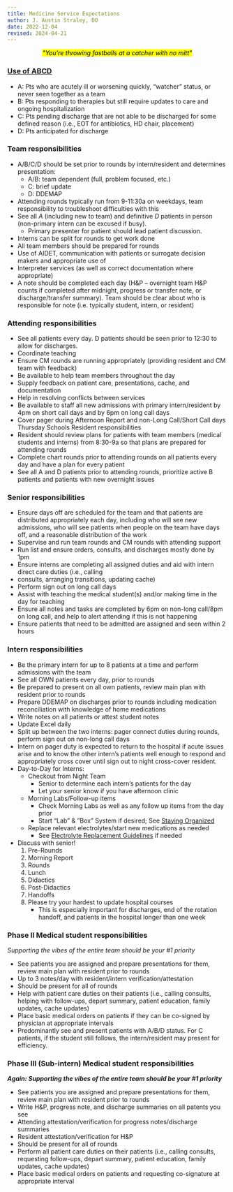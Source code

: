```yaml
---
title: Medicine Service Expectations
author: J. Austin Straley, DO
date: 2022-12-04
revised: 2024-04-21
---
```


*<center><mark>"You're throwing fastballs at a catcher with no mitt"</mark></center>*

### [Use of ABCD][2]

- A: Pts who are acutely ill or worsening quickly, “watcher” status, or never seen together as a team
- B: Pts responding to therapies but still require updates to care and ongoing hospitalization
- C: Pts pending discharge that are not able to be discharged for some defined reason (i.e., EOT for antibiotics, HD chair, placement)
- D: Pts anticipated for discharge

### Team responsibilities

- A/B/C/D should be set prior to rounds by intern/resident and determines presentation:
    - A/B: team dependent (full, problem focused, etc.)
    - C: brief update
    - D: DDEMAP
- Attending rounds typically run from 9-11:30a on weekdays, team responsibility to troubleshoot difficulties with this
- See all *A* (including new to team) and definitive *D* patients in person (non-primary intern can be excused if busy).
    - Primary presenter for patient should lead patient discussion.
- Interns can be split for rounds to get work done
- All team members should be prepared for rounds
- Use of AIDET, communication with patients or surrogate decision makers and appropriate use of
- Interpreter services (as well as correct documentation where appropriate)
- A note should be completed each day (H&P – overnight team H&P counts if completed after midnight, progress or transfer note, or discharge/transfer summary). Team should be clear about who is responsible for note (i.e. typically student, intern, or resident)

### Attending responsibilities

- See all patients every day. D patients should be seen prior to 12:30 to allow for discharges.
- Coordinate teaching
- Ensure CM rounds are running appropriately (providing resident and CM team with feedback)
- Be available to help team members throughout the day
- Supply feedback on patient care, presentations, cache, and documentation
- Help in resolving conflicts between services
- Be available to staff all new admissions with primary intern/resident by 4pm on short call days and by 6pm on long call days
- Cover pager during Afternoon Report and non-Long Call/Short Call days Thursday Schools Resident responsibilities
- Resident should review plans for patients with team members (medical students and interns) from 8:30-9a so that plans are prepared for attending rounds
- Complete chart rounds prior to attending rounds on all patients every day and have a plan for every patient
- See all A and D patients prior to attending rounds, prioritize active B patients and patients with new overnight issues

### Senior responsibilities

- Ensure days off are scheduled for the team and that patients are distributed appropriately each day, including who will see new admissions, who will see patients when people on the team have days off, and a reasonable distribution of the work
- Supervise and run team rounds and CM rounds with attending support
- Run list and ensure orders, consults, and discharges mostly done by 1pm
- Ensure interns are completing all assigned duties and aid with intern direct care duties (i.e., calling
- consults, arranging transitions, updating cache)
- Perform sign out on long call days
- Assist with teaching the medical student(s) and/or making time in the day for teaching
- Ensure all notes and tasks are completed by 6pm on non-long call/8pm on long call, and help to alert attending if this is not happening
- Ensure patients that need to be admitted are assigned and seen within 2 hours

### Intern responsibilities

- Be the primary intern for up to 8 patients at a time and perform admissions with the team
- See all OWN patients every day, prior to rounds
- Be prepared to present on all own patients, review main plan with resident prior to rounds
- Prepare DDEMAP on discharges prior to rounds including medication reconciliation with knowledge of home medications
- Write notes on all patients or attest student notes
- Update Excel daily
- Split up between the two interns: pager connect duties during rounds, perform sign out on non-long call days
- Intern on pager duty is expected to return to the hospital if acute issues arise and to know the other intern’s patients well enough to respond and appropriately cross cover until sign out to night cross-cover resident.
- Day-to-Day for Interns:
    - Checkout from Night Team
        - Senior to determine each intern’s patients for the day
        - Let your senior know if you have afternoon clinic
    - Morning Labs/Follow-up items
        - Check Morning Labs as well as any follow up items from the day prior
        - Start “Lab” & ”Box” System if desired; See [Staying Organized][3]
    - Replace relevant electrolytes/start new medications as needed
        - See [Electrolyte Replacement Guidelines][1] if needed
- Discuss with senior!
  1. Pre-Rounds
  2. Morning Report
  3. Rounds
  4. Lunch
  5. Didactics
  6. Post-Didactics
  7. Handoffs
  8. Please try your hardest to update hospital courses
     - This is especially important for discharges, end of the rotation handoff, and patients in the hospital longer than one week

### Phase II Medical student responsibilities

*Supporting the vibes of the entire team should be your #1 priority*

- See patients you are assigned and prepare presentations for them, review main plan with resident prior to rounds
- Up to 3 notes/day with resident/intern verification/attestation
- Should be present for all of rounds
- Help with patient care duties on their patients (i.e., calling consults, helping with follow-ups, depart summary, patient education, family updates, cache updates)
- Place basic medical orders on patients if they can be co-signed by physician at appropriate intervals
- Predominantly see and present patients with A/B/D status. For C patients, if the student still follows, the intern/resident may present for efficiency.

### Phase III (Sub-intern) Medical student responsibilities

__*Again: Supporting the vibes of the entire team should be your #1 priority*__

- See patients you are assigned and prepare presentations for them, review main plan with resident prior to rounds
- Write H&P, progress note, and discharge summaries on all patents you see
- Attending attestation/verification for progress notes/discharge summaries
- Resident attestation/verification for H&P
- Should be present for all of rounds
- Perform all patient care duties on their patients (i.e., calling consults, requesting follow-ups, depart summary, patient education, family updates, cache updates)
- Place basic medical orders on patients and requesting co-signature at appropriate interval

[1]: https://www.vumc.org/trauma-and-scc/sites/default/files/public_files/Protocols/Electrolyte%20Repletion%20Guideline%20PMG.pdf
[2]: http://unmhospitalist.pbworks.com/w/file/fetch/145540203/Ward%20Team%20Expectations_Last%20Update%207.9.21.pdf
[3]: /resident-guide/3-staying-organized/
